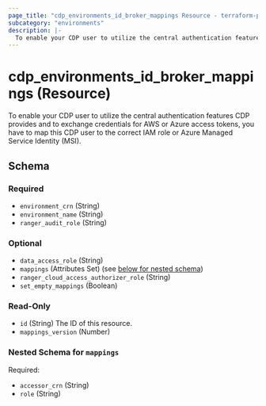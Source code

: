 ```yaml
---
page_title: "cdp_environments_id_broker_mappings Resource - terraform-provider-cdp"
subcategory: "environments"
description: |-
  To enable your CDP user to utilize the central authentication features CDP provides and to exchange credentials for AWS or Azure access tokens, you have to map this CDP user to the correct IAM role or Azure Managed Service Identity (MSI).
---
```


# cdp_environments_id_broker_mappings (Resource)

To enable your CDP user to utilize the central authentication features CDP provides and to exchange credentials for AWS or Azure access tokens, you have to map this CDP user to the correct IAM role or Azure Managed Service Identity (MSI).



<!-- schema generated by tfplugindocs -->
## Schema

### Required

- `environment_crn` (String)
- `environment_name` (String)
- `ranger_audit_role` (String)

### Optional

- `data_access_role` (String)
- `mappings` (Attributes Set) (see [below for nested schema](#nestedatt--mappings))
- `ranger_cloud_access_authorizer_role` (String)
- `set_empty_mappings` (Boolean)

### Read-Only

- `id` (String) The ID of this resource.
- `mappings_version` (Number)

<a id="nestedatt--mappings"></a>
### Nested Schema for `mappings`

Required:

- `accessor_crn` (String)
- `role` (String)